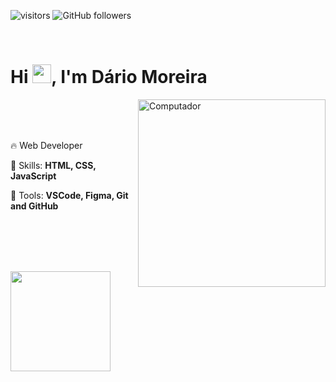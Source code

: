 ![visitors](https://komarev.com/ghpvc/?username=darioffmoreira&color=yellow)
![GitHub followers](https://img.shields.io/github/followers/darioffmoreira?style=social)

<br>

<h1 align="left">Hi <img src="https://raw.githubusercontent.com/kaueMarques/kaueMarques/master/hi.gif" height="30px">, I'm Dário Moreira</h1>

<img src="https://www.techinsurance.com/-/jssmedia/industry-and-professions/imagery/software-development/illustration_software-developers-new.png?h=575&iar=0&w=763&rev=2e4f7ce75e784fdfae5e9de9ee81ccbc" min-width="300px" max-width="300px" width="300px" align="right" alt="Computador">
  
  <br><br><br>
  
  <p align="left"> 
    🔥 Web Developer
  </p>

  <p align="left">
    🔧 Skills: <strong> HTML, CSS, JavaScript</strong>
  </p>

  <p align="left">
    💼 Tools: <strong>VSCode, Figma, Git and GitHub</strong>
  </p>

<!--
<p align="left">
  💌 If you want to chat with me, don't hesitate to send me a message.
</p>
<p align="left">
  <a href = "mailto:darioffmoreira@gmail.com"><img src="https://img.shields.io/badge/-Gmail-%23333?style=for-the-badge&logo=gmail&logoColor=white" target="_blank"></a>
  <a href="https://www.linkedin.com/in/darioffmoreira" target="_blank"><img src="https://img.shields.io/badge/-LinkedIn-%230077B5?style=for-the-badge&logo=linkedin&logoColor=white" target="_blank"></a> 
</p>
-->

<!--
<div style="display: inline_block" align='center'>
  <h3>Technologies</h3>
  <img align="center" alt="HTML" height="30" width="40" src="https://raw.githubusercontent.com/devicons/devicon/master/icons/html5/html5-original.svg">
  <img align="center" alt="CSS" height="30" width="40" src="https://raw.githubusercontent.com/devicons/devicon/master/icons/css3/css3-original.svg">
  <img align="center" alt="JavaScript" height="30" width="40" src="https://raw.githubusercontent.com/devicons/devicon/master/icons/javascript/javascript-plain.svg">
  <img align="center" alt="Git" height="30" width="40" src="https://cdn.jsdelivr.net/gh/devicons/devicon/icons/git/git-original.svg">
</div>

  - 🔭 I’m Dário Moreira
  - 👀 I’m interested in Web Development
  - 🌱 I’m currently learning Javascript
-->

<br><br><br><br>

<div align='center' style="display: flex;flex-flow: column wrap;">
  <!--<img height="160em" src="https://github-readme-stats.vercel.app/api?username=darioffmoreira&show_icons=true&theme=dracula&include_all_commits=true&count_private=true"/>-->
  <img height="160em" src="https://github-readme-stats.vercel.app/api/top-langs/?username=darioffmoreira&layout=compact&langs_count=16&theme=dracula&count_private=true"/>
</div
 

